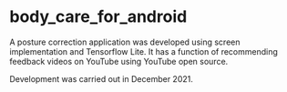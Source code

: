 # body_care_for_android

A posture correction application was developed using screen implementation and Tensorflow Lite. It has a function of recommending feedback videos on YouTube using YouTube open source.

Development was carried out in December 2021.
